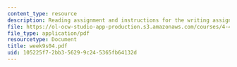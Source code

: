 ```yaml
---
content_type: resource
description: Reading assignment and instructions for the writing assignment.
file: https://ol-ocw-studio-app-production.s3.amazonaws.com/courses/4-411-building-technology-laboratory-spring-2004/105225f72bb356299c245365fb64132d_week9s04.pdf
file_type: application/pdf
resourcetype: Document
title: week9s04.pdf
uid: 105225f7-2bb3-5629-9c24-5365fb64132d
---
```

